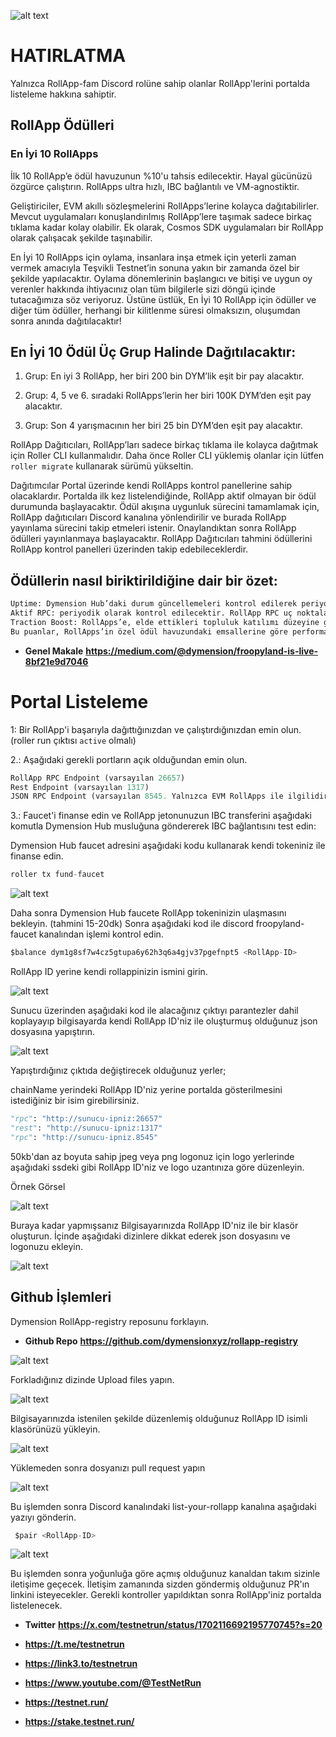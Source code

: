 ![alt text](https://i.hizliresim.com/fy7ssnq.png)


# HATIRLATMA

Yalnızca RollApp-fam Discord rolüne sahip olanlar RollApp'lerini portalda listeleme hakkına sahiptir.

## RollApp Ödülleri

### En İyi 10 RollApps

İlk 10 RollApp’e ödül havuzunun %10'u tahsis edilecektir. Hayal gücünüzü özgürce çalıştırın. RollApps ultra hızlı, IBC bağlantılı ve VM-agnostiktir.

Geliştiriciler, EVM akıllı sözleşmelerini RollApps’lerine kolayca dağıtabilirler. Mevcut uygulamaları konuşlandırılmış RollApp’lere taşımak sadece birkaç tıklama kadar kolay olabilir. Ek olarak, Cosmos SDK uygulamaları bir RollApp olarak çalışacak şekilde taşınabilir.

En İyi 10 RollApps için oylama, insanlara inşa etmek için yeterli zaman vermek amacıyla Teşvikli Testnet’in sonuna yakın bir zamanda özel bir şekilde yapılacaktır. Oylama dönemlerinin başlangıcı ve bitişi ve uygun oy verenler hakkında ihtiyacınız olan tüm bilgilerle sizi döngü içinde tutacağımıza söz veriyoruz. Üstüne üstlük, En İyi 10 RollApp için ödüller ve diğer tüm ödüller, herhangi bir kilitlenme süresi olmaksızın, oluşumdan sonra anında dağıtılacaktır!

## En İyi 10 Ödül Üç Grup Halinde Dağıtılacaktır:

1. Grup: En iyi 3 RollApp, her biri 200 bin DYM’lik eşit bir pay alacaktır.

2. Grup: 4, 5 ve 6. sıradaki RollApps’lerin her biri 100K DYM’den eşit pay alacaktır.

3. Grup: Son 4 yarışmacının her biri 25 bin DYM’den eşit pay alacaktır.


RollApp Dağıtıcıları, RollApp’ları sadece birkaç tıklama ile kolayca dağıtmak için Roller CLI kullanmalıdır. Daha önce Roller CLI yüklemiş olanlar için lütfen `roller migrate` kullanarak sürümü yükseltin.

Dağıtımcılar Portal üzerinde kendi RollApps kontrol panellerine sahip olacaklardır. Portalda ilk kez listelendiğinde, RollApp aktif olmayan bir ödül durumunda başlayacaktır.
Ödül akışına uygunluk sürecini tamamlamak için, RollApp dağıtıcıları Discord kanalına yönlendirilir ve burada RollApp yayınlama sürecini takip etmeleri istenir.
Onaylandıktan sonra RollApp ödülleri yayınlanmaya başlayacaktır. RollApp Dağıtıcıları tahmini ödüllerini RollApp kontrol panelleri üzerinden takip edebileceklerdir.

## Ödüllerin nasıl biriktirildiğine dair bir özet:

```python
Uptime: Dymension Hub’daki durum güncellemeleri kontrol edilerek periyodik olarak ölçülecektir.
Aktif RPC: periyodik olarak kontrol edilecektir. RollApp RPC uç noktalarınızı açığa çıkarmak ve bunları listelemenizde sunmak ödülleri önemli ölçüde artıracaktır.
Traction Boost: RollApps’e, elde ettikleri topluluk katılımı düzeyine göre traction boost desteği verilecektir.
Bu puanlar, RollApps’in özel ödül havuzundaki emsallerine göre performansını ölçmek için kullanılacaktır.
```

- **Genel Makale** **https://medium.com/@dymension/froopyland-is-live-8bf21e9d7046**


# Portal Listeleme

1: Bir RollApp'i başarıyla dağıttığınızdan ve çalıştırdığınızdan emin olun. (roller run çıktısı `active` olmalı)

2.: Aşağıdaki gerekli portların açık olduğundan emin olun.

```python
RollApp RPC Endpoint (varsayılan 26657)
Rest Endpoint (varsayılan 1317)
JSON RPC Endpoint (varsayılan 8545. Yalnızca EVM RollApps ile ilgilidir)
```

3.: Faucet'i finanse edin ve RollApp jetonunuzun IBC transferini aşağıdaki komutla Dymension Hub musluğuna göndererek IBC bağlantısını test edin:

Dymension Hub faucet adresini aşağıdaki kodu kullanarak kendi tokeniniz ile finanse edin. 

```python
roller tx fund-faucet
```

![alt text](https://i.hizliresim.com/f1q6uuu.png)

Daha sonra Dymension Hub faucete RollApp tokeninizin ulaşmasını bekleyin. (tahmini 15-20dk) Sonra aşağıdaki kod ile discord froopyland-faucet kanalından işlemi kontrol edin.

```python
$balance dym1g8sf7w4cz5gtupa6y62h3q6a4gjv37pgefnpt5 <RollApp-ID>
```
RollApp ID yerine kendi rollappinizin ismini girin.

![alt text](https://i.hizliresim.com/jsxytka.png)


Sunucu üzerinden aşağıdaki kod ile alacağınız çıktıyı parantezler dahil koplayayıp bilgisayarda kendi RollApp ID'niz ile oluşturmuş olduğunuz json dosyasına yapıştırın.

![alt text](https://i.hizliresim.com/aovkbkh.png)

Yapıştırdığınız çıktıda değiştirecek olduğunuz yerler;

chainName yerindeki RollApp ID'niz yerine portalda gösterilmesini istediğiniz bir isim girebilirsiniz.

```python
"rpc": "http://sunucu-ipniz:26657"
"rest": "http://sunucu-ipniz:1317"
"rpc": "http://sunucu-ipniz.8545"
```

50kb'dan az boyuta sahip jpeg veya png logonuz için logo yerlerinde aşağıdaki ssdeki gibi RollApp ID'niz ve logo uzantınıza göre düzenleyin.

Örnek Görsel

![alt text](https://i.hizliresim.com/ewit8ah.png)


Buraya kadar yapmışsanız Bilgisayarınızda RollApp ID'niz ile bir klasör oluşturun. İçinde aşağıdaki dizinlere dikkat ederek json dosyasını ve logonuzu ekleyin.

![alt text](https://i.hizliresim.com/qtqwpk4.png)

## Github İşlemleri

Dymension RollApp-registry reposunu forklayın.

- **Github Repo** **https://github.com/dymensionxyz/rollapp-registry**

![alt text](https://i.hizliresim.com/ftbz1ea.png)

Forkladığınız dizinde Upload files yapın.

![alt text](https://i.hizliresim.com/6ujdikt.png)

Bilgisayarınızda istenilen şekilde düzenlemiş olduğunuz RollApp ID isimli klasörünüzü yükleyin.

![alt text](https://i.hizliresim.com/4j1srgm.png)

Yüklemeden sonra dosyanızı pull request yapın

![alt text](https://i.hizliresim.com/ofoah6h.png)

Bu işlemden sonra Discord kanalındaki list-your-rollapp kanalına aşağıdaki yazıyı gönderin. 

```python
 $pair <RollApp-ID>
 ```

![alt text](https://i.hizliresim.com/5nsnw91.png)

Bu işlemden sonra yoğunluğa göre açmış olduğunuz kanaldan takım sizinle iletişime geçecek. İletişim zamanında sizden göndermiş olduğunuz PR'ın linkini isteyecekler.
Gerekli kontroller yapıldıktan sonra RollApp'iniz portalda listelenecek.


- **Twitter** **https://x.com/testnetrun/status/1702116692195770745?s=20**

- **https://t.me/testnetrun**

- **https://link3.to/testnetrun**

- **https://www.youtube.com/@TestNetRun**

- **https://testnet.run/**

- **https://stake.testnet.run/**
